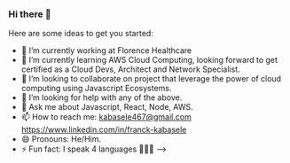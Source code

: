 ### Hi there 👋

Here are some ideas to get you started:

- 🔭 I’m currently working at Florence Healthcare
- 🌱 I’m currently learning AWS Cloud Computing, looking forward to get certified as a Cloud Devs, Architect and Network Specialist.
- 👯 I’m looking to collaborate on project that leverage the power of cloud computing using Javascript Ecosystems.
- 🤔 I’m looking for help with any of the above.
- 💬 Ask me about Javascript, React, Node, AWS.
- 📫 How to reach me: kabasele467@gmail.com https://www.linkedin.com/in/franck-kabasele
- 😄 Pronouns: He/Him.
- ⚡ Fun fact: I speak 4 languages 🙆🏾‍♂️ 
-->
